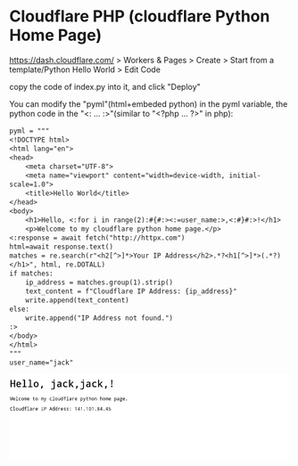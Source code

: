 # Cloudflare PHP (cloudflare Python Home Page)

https://dash.cloudflare.com/  >
Workers & Pages > Create > Start from a template/Python Hello World > Edit Code

copy the code of index.py into it, and click "Deploy"

You can modify the "pyml"(html+embeded python) in the pyml variable, the python code in the "<: ... :>"(similar to "<\?php ... \?>" in php):

    pyml = """
    <!DOCTYPE html>
    <html lang="en">
    <head>
        <meta charset="UTF-8">
        <meta name="viewport" content="width=device-width, initial-scale=1.0">
        <title>Hello World</title>
    </head>
    <body>
        <h1>Hello, <:for i in range(2):#{#:><:=user_name:>,<:#}#:>!</h1>
        <p>Welcome to my cloudflare python home page.</p>
    <:response = await fetch("http://httpx.com")
    html=await response.text()
    matches = re.search(r"<h2[^>]*>Your IP Address</h2>.*?<h1[^>]*>(.*?)</h1>", html, re.DOTALL)
    if matches:
        ip_address = matches.group(1).strip()
        text_content = f"Cloudflare IP Address: {ip_address}"
        write.append(text_content)
    else:
        write.append("IP Address not found.")
    :>
    </body>
    </html>
    """
    user_name="jack"

![](./python_home_page.png)
